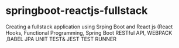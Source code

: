 # springboot-reactjs-fullstack
Creating a fullstack application using Srping Boot and React js (React Hooks, Functional Programming, Spring Boot RESTful API, WEBPACK ,BABEL  JPA UNIT TEST&amp; JEST TEST RUNNER
